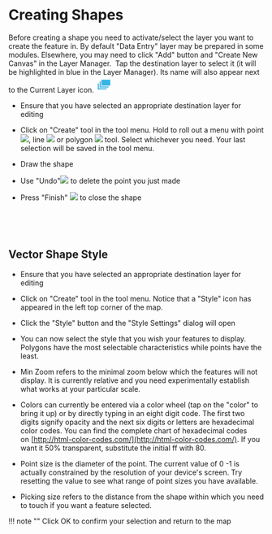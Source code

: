 Creating Shapes
============================================================


Before creating a shape you need to activate/select the layer you want
to create the feature in. By default "Data Entry" layer may be prepared
in some modules. Elsewhere, you may need to click "Add" button and
"Create New Canvas" in the Layer Manager.  Tap the destination layer to
select it (it will be highlighted in blue in the Layer Manager). Its
name will also appear next to the Current Layer
icon. ![](img/0_bottom_layers_s.png)

-   Ensure that you have selected an appropriate destination layer for
    editing

-   Click on "Create" tool in the tool menu. Hold to roll out a menu
    with
    point ![](https://lh3.googleusercontent.com/II5jOYDFkEWFBum0EOY_Jxr02eucdtThz-IeW7jcAi-veUUZfAVGRkM0JwsnUxkKl4GrsZ3ObZA4FUG27NwbsPeJWWzUuH6K9UnW6zcKiI81wr6UyGgidNOa),
    line ![](https://lh4.googleusercontent.com/61NAhjXQP5rDqa17uN2uFoOMDmT7C_UKziNvS0x-Tdy_NEUhrTmSzvSX8g161959KUGT0Hw0N3vbmFak3DuQ6DgqcCB3QmK_MV-rJfvkl7-yhxYbe7lO14YN) or
    polygon ![](https://lh3.googleusercontent.com/57U2LJF7KlFpOOpxDaXLvWLstO8L9JH4eV1NrFoWOPkP3vUH41_63chvDhYPuRaGkQWWMfhjl8-AawN3r3d5BlCRzvFnvqrVjcHDlC0uMDIWBB5eFY7VZgBQAg) tool.
    Select whichever you need. Your last selection will be saved in the
    tool menu.

-   Draw the shape

-   Use
    "Undo"![](https://lh3.googleusercontent.com/X2og5PQ1m5fcH1ZPndUmuq-wMjn4pcFtdyX-SdfKA3108jbwbjsPgrhj4l5Z_DFMLQYtF2tl0Md4gRzvlIOTp-rDPGIgjN-BtbcBToeKDQp8o4_hHLh9B8xZ) to
    delete the point you just made

-   Press
    "Finish" ![](https://lh5.googleusercontent.com/sjtvPmzLCCQ9o6f658ikUDzAZKJu6x854IHX8cZS_L4IlXgYBHtuHUVjNLWbahBbOwkF_7I7Wcxw8GVi_C4rEGGOsYuTyAW__w6BFxz_1_0JNMNyAw-wUWJE) to
    close the shape

 

 

Vector Shape Style 
------------------

-   Ensure that you have selected an appropriate destination layer for
    editing

-   Click on "Create" tool in the tool menu. Notice that a "Style" icon
    has appeared in the left top corner of the map.

-   Click the "Style" button and the "Style Settings" dialog will open

-   You can now select the style that you wish your features to display.
    Polygons have the most selectable characteristics while points have
    the least.

-   Min Zoom refers to the minimal zoom below which the features will
    not display. It is currently relative and you need experimentally
    establish what works at your particular scale.  

-   Colors can currently be entered via a color wheel (tap on the
    "color" to bring it up) or by directly typing in an eight digit
    code. The first two digits signify opacity and the next six digits
    or letters are hexadecimal color codes. You can find the complete
    chart of hexadecimal codes
    on [http://html-color-codes.com/](http://html-color-codes.com/).
    If you want it 50% transparent, substitute the initial ff with 80.

-   Point size is the diameter of the point. The current value of 0 -1
    is actually constrained by the resolution of your device's screen.
    Try resetting the value to see what range of point sizes you have
    available. 

-   Picking size refers to the distance from the shape within which you
    need to touch if you want a feature selected.

!!! note ""
	Click OK to confirm your selection and return to the map
